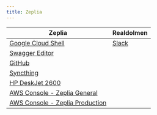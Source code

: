 ```yaml
---
title: Zeplia
---
```


| Zeplia | Realdolmen |
| --- | --- |
| [Google Cloud Shell](https://console.cloud.google.com/cloudshell/editor?cloudshell=true&shellonly=true) | [Slack](https://app.slack.com/) |
| [Swagger Editor](https://editor.swagger.io/) | |      
| [GitHub](https://github.com/) |  |
| [Syncthing](http://localhost:8384/) |  |
| [HP DeskJet 2600](https://hp6a13bd/) |  |
| [AWS Console - Zeplia General](https://zeplia-general.signin.aws.amazon.com/console) |  |
| [AWS Console - Zeplia Production](https://zeplia-production.signin.aws.amazon.com/console) |  |
